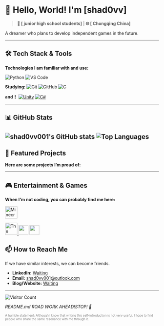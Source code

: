 <!--最后更新于2025.8.20-->
# 👋 Hello, World! I'm [shad0vv]

> **🎯 [ junior high school students]** | **🌐 [ Chongqing China]**

A dreamer who plans to develop independent games in the future.

---

## 🛠️ Tech Stack & Tools

**Technologies I am familiar with and use:**

<!--![JavaScript](https://img.shields.io/badge/JavaScript-F7DF1E?style=for-the-badge&logo=javascript&logoColor=black)
![TypeScript](https://img.shields.io/badge/TypeScript-007ACC?style=for-the-badge&logo=typescript&logoColor=white)
![React](https://img.shields.io/badge/React-20232A?style=for-the-badge&logo=react&logoColor=61DAFB)
![Vue.js](https://img.shields.io/badge/Vue.js-35495E?style=for-the-badge&logo=vuedotjs&logoColor=4FC08D)
![Node.js](https://img.shields.io/badge/Node.js-339933?style=for-the-badge&logo=nodedotjs&logoColor=white)
![Git](https://img.shields.io/badge/Git-F05032?style=for-the-badge&logo=git&logoColor=white)
![VS Code](https://img.shields.io/badge/VS_Code-007ACC?style=for-the-badge&logo=visual-studio-code&logoColor=white)-->
![Python](https://img.shields.io/badge/Python-3776AB?style=for-the-badge&logo=python&logoColor=white)
![VS Code](https://img.shields.io/badge/VS_Code-007ACC?style=for-the-badge&logo=visual-studio-code&logoColor=white)

**Studying:**
![Git](https://img.shields.io/badge/Git-F05032?style=for-the-badge&logo=git&logoColor=white)
![GitHub](https://img.shields.io/badge/GitHub-181717?style=for-the-badge&logo=github&logoColor=white)
![C](https://img.shields.io/badge/C-A8B9CC?style=for-the-badge&logo=c&logoColor=black)

**and！**
[![Unity](https://img.shields.io/badge/Unity-100000?style=for-the-badge&logo=unity&logoColor=white)](https://unity.com/)
[![C#](https://img.shields.io/badge/C%23-239120?style=for-the-badge&logo=c-sharp&logoColor=white)](https://dotnet.microsoft.com/languages/csharp)

---

## 📊 GitHub Stats

<!-- 动态生成你的 GitHub 统计信息 -->
![shad0vv001's GitHub stats](https://github-readme-stats.vercel.app/api?username=shad0vv001&show_icons=true&theme=radical)
![Top Languages](https://github-readme-stats.vercel.app/api/top-langs/?username=shad0vv001&layout=compact&theme=radical)
---

## 🌟 Featured Projects

**Here are some projects I’m proud of:**

<!-- [**📦 Project One**](https://github.com/your-username/project-one) - 这是一个很棒的项目，它使用了 [技术栈]。它解决了 [什么问题]。
- [**🚀 Project Two**](https://github.com/your-username/project-two) - 另一个很酷的工具或应用，具有 [什么特点]。
- [**🔧 Project Three**](https://github.com/your-username/project-three) - 一个简洁高效的库或脚本。
-->
---
## 🎮 Entertainment & Games

**When I'm not coding, you can probably find me here:**

<a href="https://www.minecraft.net/"><img src="https://img.icons8.com/color/48/000000/minecraft-logo.png" width="40" title="Minecraft"/></a>

<a href="https://www.zelda.com/breath-of-the-wild/">
  <img src="https://img.icons8.com/color/48/000000/zelda.png" width="40" title="The Legend of Zelda: Breath of the Wild"/>
</a>

<img src="https://cdn.jsdelivr.net/gh/simple-icons/simple-icons/icons/steam.svg" width="32" />  
<img src="https://cdn.jsdelivr.net/gh/simple-icons/simple-icons/icons/nintendoswitch.svg" width="32" />


<!--[![Minecraft](https://img.shields.io/badge/Minecraft-62B47A?style=for-the-badge&logo=minecraft&logoColor=white)](https://www.minecraft.net/)
[![Genshin Impact](https://img.shields.io/badge/Genshin_Impact-5BAD2F?style=for-the-badge&logo=genshinimpact&logoColor=white)](https://genshin.hoyoverse.com/)
[![Steam](https://img.shields.io/badge/Steam-000000?style=for-the-badge&logo=steam&logoColor=white)](https://store.steampowered.com/)
[![Nintendo Switch](https://img.shields.io/badge/Nintendo_Switch-E60012?style=for-the-badge&logo=nintendoswitch&logoColor=white)](https://www.nintendo.com/switch/)
[![PlayStation](https://img.shields.io/badge/PlayStation-003791?style=for-the-badge&logo=playstation&logoColor=white)](https://www.playstation.com/)
[![Xbox](https://img.shields.io/badge/Xbox-107C10?style=for-the-badge&logo=xbox&logoColor=white)](https://www.xbox.com/)
[![Epic Games](https://img.shields.io/badge/Epic_Games-313131?style=for-the-badge&logo=epicgames&logoColor=white)](https://store.epicgames.com/)
[![Spotify](https://img.shields.io/badge/Spotify-1ED760?style=for-the-badge&logo=spotify&logoColor=white)](https://open.spotify.com/)
[![Netflix](https://img.shields.io/badge/Netflix-E50914?style=for-the-badge&logo=netflix&logoColor=white)](https://www.netflix.com/)
[![YouTube](https://img.shields.io/badge/YouTube-FF0000?style=for-the-badge&logo=youtube&logoColor=white)](https://www.youtube.com/)
[![Twitch](https://img.shields.io/badge/Twitch-9146FF?style=for-the-badge&logo=twitch&logoColor=white)](https://www.twitch.tv/)
-->



## 📫 How to Reach Me

If we have similar interests, we can become friends.

- **LinkedIn:** [Waiting](https://linkedin.com/in/your-profile)
- **Email:** shad0vv001@outlook.com
- **Blog/Website:** [Waiting](https://your-blog.com)

---

<!-- 一个有趣的小尾巴 -->
![Visitor Count](https://komarev.com/ghpvc/?username=shad0vv001&color=blueviolet&style=flat-square)

*README.md ROAD WORK AHEAD!STOP! 🚧*



<span style="font-size: 10px; color: gray;">A humble statement: Although I know that writing this self-introduction is not very useful, I hope to find people who share the same resonance with me through it.</span>